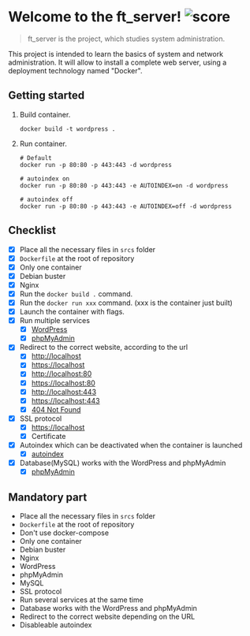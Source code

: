 # Welcome to the ft_server! ![score](https://img.shields.io/badge/0/100-5cb85c?style=for-the-badge) 
> ft_server is the project, which studies system administration.

This project is intended to learn the basics of system and network administration. It will allow to install a complete web server, using a deployment technology named "Docker".

## Getting started
1. Build container.

    ``` shell
    docker build -t wordpress .
    ```

2. Run container.

    ``` shell
    # Default
    docker run -p 80:80 -p 443:443 -d wordpress

    # autoindex on
    docker run -p 80:80 -p 443:443 -e AUTOINDEX=on -d wordpress 

    # autoindex off
    docker run -p 80:80 -p 443:443 -e AUTOINDEX=off -d wordpress 
    ```

## Checklist

- [x] Place all the necessary files in `srcs` folder
- [x] `Dockerfile` at the root of repository
- [x] Only one container
- [x] Debian buster
- [x] Nginx
- [x] Run the `docker build .` command.
- [x] Run the `docker run xxx` command. (xxx is the container just built)
- [x] Launch the container with flags.
- [x] Run multiple services
    - [x] [WordPress](https://localhost/index.php)
    - [x] [phpMyAdmin](https://localhost/phpmyadmin)
- [x] Redirect to the correct website, according to the url
    - [x] [http://localhost](http://localhost)
    - [x] [https://localhost](https://localhost)
    - [x] [http://localhost:80](http://localhost:80)
    - [x] [https://localhost:80](https://localhost:80)
    - [x] [http://localhost:443](http://localhost:443)
    - [x] [https://localhost:443](https://localhost:443)
    - [x] [404 Not Found](https://localhost/index.html)
- [x] SSL protocol
    - [x] [https://localhost](https://localhost)
    - [x] Certificate
- [x] Autoindex which can be deactivated when the container is launched
    - [x] [autoindex](http://localhost/wp-admin/js/)
- [x] Database(MySQL) works with the WordPress and phpMyAdmin
    - [x] [phpMyAdmin](https://localhost/phpmyadmin)

## Mandatory part

- Place all the necessary files in `srcs` folder
- `Dockerfile` at the root of repository
- Don't use docker-compose
- Only one container
- Debian buster
- Nginx
- WordPress
- phpMyAdmin
- MySQL
- SSL protocol
- Run several services at the same time
- Database works with the WordPress and phpMyAdmin
- Redirect to the correct website depending on the URL
- Disableable autoindex